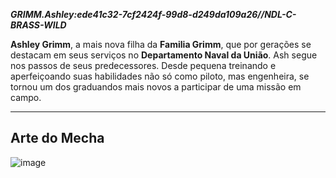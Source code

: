 ***GRIMM.Ashley:ede41c32-7cf2424f-99d8-d249da109a26//NDL-C-BRASS-WILD***

**Ashley Grimm**, a mais nova filha da **Familia Grimm**, que por gerações se destacam em seus serviços no **Departamento Naval da União**. Ash segue nos passos de seus predecessores. Desde pequena treinando e aperfeiçoando suas habilidades não só como piloto, mas engenheira, se tornou um dos graduandos mais novos a participar de uma missão em campo.

---

## Arte do Mecha
![image](/mechs/)
